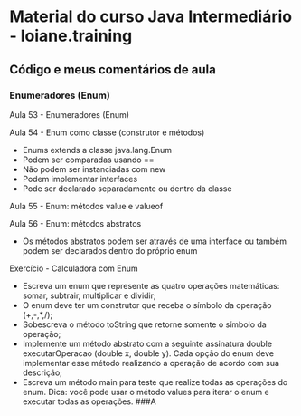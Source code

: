 # Material do curso Java Intermediário - loiane.training

## Código e meus comentários de aula

### Enumeradores (Enum)

Aula 53 - Enumeradores (Enum)

Aula 54 - Enum como classe (construtor e métodos)

* Enums extends a classe java.lang.Enum
* Podem ser comparadas usando ==
* Não podem ser instanciadas com new
* Podem implementar interfaces
* Pode ser declarado separadamente ou dentro da classe

Aula 55 - Enum: métodos value e valueof

Aula 56 - Enum: métodos abstratos

* Os métodos abstratos podem ser através de uma interface ou também podem ser declarados dentro do próprio enum

Exercício - Calculadora com Enum
* Escreva um enum que represente as quatro operações matemáticas: somar, subtrair, multiplicar e dividir;
* O enum deve ter um construtor que receba o símbolo da operação (+,-,*,/);
* Sobescreva o método toString que retorne somente o símbolo da operação;
* Implemente um método abstrato com a seguinte assinatura double executarOperacao (double x, double y). Cada opção do enum deve implementar esse método realizando a operação de acordo com sua descrição;
* Escreva um método main para teste que realize todas as operações do enum. Dica: você pode usar o método values para iterar o enum e executar todas as operações. 
###A
